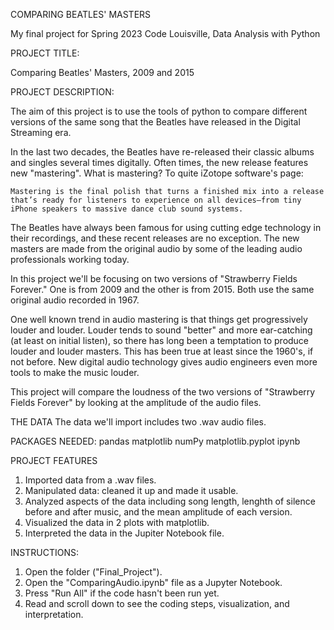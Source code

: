 COMPARING BEATLES' MASTERS

My final project for Spring 2023 Code Louisville, Data Analysis with Python

PROJECT TITLE: 

Comparing Beatles' Masters, 2009 and 2015

PROJECT DESCRIPTION:

The aim of this project is to use the tools of python to compare different versions of the same song that the Beatles have released in the Digital Streaming era. 

In the last two decades, the Beatles have re-released their classic albums and singles several times digitally. Often times, the new release features new "mastering". What is mastering? To quite iZotope software's page:

    Mastering is the final polish that turns a finished mix into a release that’s ready for listeners to experience on all devices—from tiny iPhone speakers to massive dance club sound systems.

The Beatles have always been famous for using cutting edge technology in their recordings, and these recent releases are no exception. The new masters are made from the original audio by some of the leading audio professionals working today.

In this project we'll be focusing on two versions of "Strawberry Fields Forever." One is from 2009 and the other is from 2015. Both use the same original audio recorded in 1967. 

One well known trend in audio mastering is that things get progressively louder and louder. Louder tends to sound "better" and more ear-catching (at least on initial listen), so there has long been a temptation to produce louder and louder masters. This has been true at least since the 1960's, if not before. New digital audio technology gives audio engineers even more tools to make the music louder. 

This project will compare the loudness of the two versions of "Strawberry Fields Forever" by looking at the amplitude of the audio files. 

THE DATA
The data we'll import includes two .wav audio files. 

PACKAGES NEEDED:
pandas
matplotlib
numPy
matplotlib.pyplot
ipynb

PROJECT FEATURES
1. Imported data from a .wav files.
2. Manipulated data: cleaned it up and made it usable.
3. Analyzed aspects of the data including song length, lenghth of silence before and after music, and the mean amplitude of each version.
4. Visualized the data in 2 plots with matplotlib.
5. Interpreted the data in the Jupiter Notebook file.

INSTRUCTIONS:
1. Open the folder ("Final_Project").
2. Open the "ComparingAudio.ipynb" file as a Jupyter Notebook.
3. Press "Run All" if the code hasn't been run yet.
4. Read and scroll down to see the coding steps, visualization, and interpretation. 




